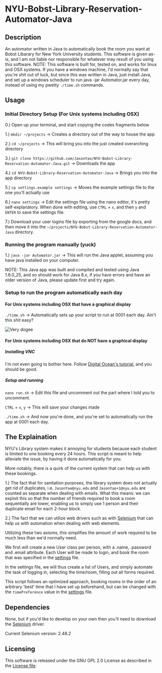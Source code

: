 # NYU-Bobst-Library-Reservation-Automator-Java

## Description
An automator written in Java to automatically book the room you want at Bobst Libarary for New York University students.
This software is given as-is, and I am not liable nor responsible for whatever may result of you using this software.
NOTE: This software is built for, tested on, and works for linux and OSX systems. If you have a windows machine,
I'd normally say that you're shit out of luck, but since this was written in Java, just install Java, and set up
a windows scheduler to run java -jar Automator.jar every day, instead of using my pwetty `./time.sh` commands.

## Usage

### Initial Directory Setup (For Unix systems including OSX)

0.) Open up your terminal, and start copying the codes fragments below

1.) `mkdir ~/projects` -> Creates a directory out of the way to house the app

2.) `cd ~/projects` -> This will bring you into the just created overarching directory

3.) `git clone https://github.com/JasonYao/NYU-Bobst-Library-Reservation-Automator-Java.git` -> Downloads the app

4.) `cd NYU-Bobst-Library-Reservation-Automator-Java` -> Brings you into the app directory

5.) `cp settings.example settings` -> Moves the example settings file to the one you'll actually use

6.) `nano settings` -> Edit the settings file using the nano editor, it's pretty self-explanatory. When done with editing, use `CTRL` + `x`, and then `y` and `ENTER` to save the settings file.

7.) Download your user logins file by exporting from the google docs, and then move it into the `~/projects/NYU-Bobst-Library-Reservation-Automator-Java` directory.

### Running the program manually (yuck)

1.) `java -jar Automator.jar` -> This will run the Java applet, assuming you have java installed on your computer.

NOTE: This Java app was built and compiled and tested using Java 1.8.0_25, and so should work for Java 8.x, if you have errors and have an older version of Java, please update first and try again.

### Setup to run the program automatically each day

#### For Unix systems including OSX that have a graphical display

`./time.sh` -> Automatically sets up your script to run at 0001 each day. Ain't this shit easy?

![Very dogee](https://raw.github.com/JasonYao/NYU-Bobst-Library-Reservation-Automator-Java/master/img/dogee.jpg)

#### For Unix systems including OSX that do NOT have a graphical display

##### Installing VNC

I'm not even going to bother here. Follow [Digital Ocean's tutorial](https://www.digitalocean.com/tutorials/how-to-install-and-configure-vnc-on-ubuntu-14-04), and you should be good.

##### Setup and running

`nano run.sh` -> Edit this file and uncomment out the part where I told you to uncomment.

`CTRL` + `x`, `y` -> This will save your changes made

`./time.sh` -> And now you're done, and you're set to automatically run the app at 0001 each day.

## The Explaination
NYU's Library system makes it annoying for students because each student is limited to one booking every 24 hours.
This script is meant to help alleviate the issue, by having it done automatically for you.

More notably, there is a quirk of the current system that can help us with these bookings.

1.) The fact that for sanitation purposes, the library system does not actually get rid
	of duplicates, i.e. `JasonYao@nyu.edu` and `JasonYao+1@nyu.edu` are counted as separate
	when dealing with emails. What this means: we can exploit this so that the number of
	friends required to book a room sequentially are lower, enabling us to simply use 1
	person and their duplicate email for each 2-hour block.

2.) The fact that we can utilize web drivers such as with [Selenium](https://selenium-python.readthedocs.org) that can
	help us with automation when dealing with web elements.

Utilizing these two axioms, this simplifies the amount of work required to be much less than we'd normally need.

We first will create a new User class per person, with a .name, .password and .email attribute. Each User will be made to login, and book the room
that was specified in the [settings](settings.py) file.

In the settings file, we will thus create a list of Users, and simply automate the task of logging in, selecting the time/room,
filling out all forms required.

This script follows an optimized approach, booking rooms in the order of an arbitrary 'best' time that I have set up beforehand, but can be changed
with the `timePreference` value in the [settings](settings.example) file.

## Dependencies
None, but if you'd like to develop on your own then you'll need to download the [Selenium](http://www.seleniumhq.org/download/) driver.

Current Selenium version: 2.48.2

## Licensing
This software is released under the GNU GPL 2.0 License as described in the [License file](LICENSE).
